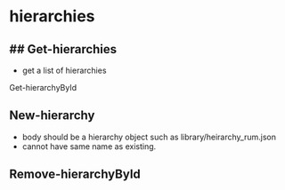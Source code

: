 # hierarchies

## ## Get-hierarchies
- get a list of hierarchies 

Get-hierarchyById 

## New-hierarchy 
- body should be a hierarchy object such as library/heirarchy_rum.json
- cannot have same name as existing.

## Remove-hierarchyById

